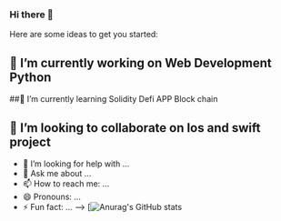 ### Hi there 👋



Here are some ideas to get you started:

## 🔭 I’m currently working on Web Development Python 
##🌱 I’m currently learning Solidity Defi APP Block chain 
## 👯 I’m looking to collaborate on Ios and swift project
- 🤔 I’m looking for help with ...
- 💬 Ask me about ...
- 📫 How to reach me: ...
- 😄 Pronouns: ...
- ⚡ Fun fact: ...
-->
[![Anurag's GitHub stats](https://github-readme-stats.vercel.app/api?username=josephdereje&theme=radical](https://github.com/anuraghazra/github-readme-stats&theme=radical))

